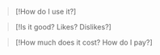 > [!How do I use it?]

> [!Is it good? Likes? Dislikes?]

> [!How much does it cost? How do I pay?]
